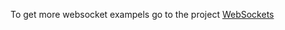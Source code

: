 To get more websocket exampels go to the project [WebSockets](https://github.com/rustkas/Websocket-examples)